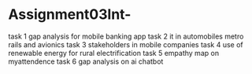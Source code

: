 # Assignment03lnt- 
task 1 gap analysis for mobile banking app
task 2 it in automobiles metro rails and avionics
task 3 stakeholders in mobile companies
task 4 use of renewable energy for rural electrification
task 5 empathy map on myattendence
task 6 gap analysis on ai chatbot

